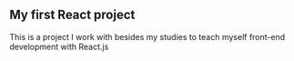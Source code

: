 ## My first React project
This is a project I work with besides my studies to teach myself front-end development with React.js
